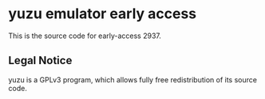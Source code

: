 yuzu emulator early access
=============

This is the source code for early-access 2937.

## Legal Notice

yuzu is a GPLv3 program, which allows fully free redistribution of its source code.